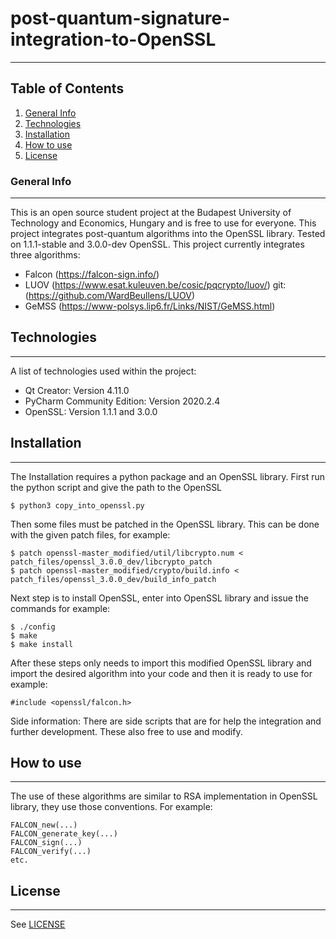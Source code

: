 # post-quantum-signature-integration-to-OpenSSL
***
## Table of Contents
1. [General Info](#general-info)
2. [Technologies](#technologies)
3. [Installation](#installation)
4. [How to use](#how-to-use)
5. [License](#license)
### General Info
***
This is an open source student project at the Budapest University of Technology and Economics, Hungary and is free to use for everyone. This project integrates post-quantum algorithms into the OpenSSL library. Tested on 1.1.1-stable and 3.0.0-dev OpenSSL. This project currently integrates three algorithms:
* Falcon (https://falcon-sign.info/)
* LUOV (https://www.esat.kuleuven.be/cosic/pqcrypto/luov/) git: (https://github.com/WardBeullens/LUOV)
* GeMSS (https://www-polsys.lip6.fr/Links/NIST/GeMSS.html)
## Technologies
***
A list of technologies used within the project:
* Qt Creator: Version 4.11.0
* PyCharm Community Edition: Version  2020.2.4
* OpenSSL: Version 1.1.1 and 3.0.0
## Installation
***
The Installation requires a python package and an OpenSSL library. First run the python script and give the path to the OpenSSL
```
$ python3 copy_into_openssl.py
```
Then some files must be patched in the OpenSSL library. This can be done with the given patch files, for example:
```
$ patch openssl-master_modified/util/libcrypto.num < patch_files/openssl_3.0.0_dev/libcrypto_patch
$ patch openssl-master_modified/crypto/build.info < patch_files/openssl_3.0.0_dev/build_info_patch
```
Next step is to install OpenSSL, enter into OpenSSL library and issue the commands for example:
```
$ ./config
$ make
$ make install
```
After these steps only needs to import this modified OpenSSL library and import the desired algorithm into your code and then it is ready to use for example:
```
#include <openssl/falcon.h>
```
Side information: There are side scripts that are for help the integration and further development. These also free to use and modify.
## How to use
***
The use of these algorithms are similar to RSA implementation in OpenSSL library, they use those conventions. For example:
```
FALCON_new(...)
FALCON_generate_key(...)
FALCON_sign(...)
FALCON_verify(...)
etc.
```
## License
***
See [LICENSE](https://github.com/CrySyS/post-quantum-signature-integration-to-OpenSSL/blob/main/LICENSE)
